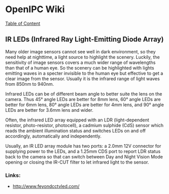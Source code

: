 # OpenIPC Wiki
[Table of Content](../README.md)

IR LEDs (Infrared Ray Light-Emitting Diode Array)
-------------------------------------------------

Many older image sensors cannot see well in dark environment, so they need
help at nighttime, a light source to highlight the scenery. Luckily, the 
sensitivity of image sensors covers a much wider range of wavelengths than 
that of a human eye. So the scenery can be highlighted with lights emitting
waves in a specter invisible to the human eye but effective to get a clear
image from the sensor. Usually it is the infrared range of light waves from
850nm to 940nm.

Infrared LEDs can be of different beam angle to better suite the lens on the
camera. Thus 45° angle LEDs are better for 8mm lens, 60° angle LEDs are better
for 6mm lens, 80° angle LEDs are better for 4mm lens, and 90° angle LEDs are
better for 3.6mm lens and wider.

Often, the infrared LED array equipped with an LDR (light-dependent resistor,
photo-resistor, photocell), a cadmium sulphide (CdS) sensor which reads the
ambient illumination status and switches LEDs on and off accordingly, 
automatically and independently.

Usually, an IR LED array module has two ports: a 2.0mm 12V connector for 
supplying power to the LEDs, and a 1.25mm CDS port to report LDR status back
to the camera so that can switch between Day and Night Vision Mode opening or
closing the IR-CUT filter to let infrared light to the sensor.

### Links:

- <http://www.feyondcctvled.com/>
